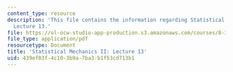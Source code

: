```yaml
---
content_type: resource
description: 'This file contains the information regarding Statistical Mechanics II:
  Lecture 13.'
file: https://ol-ocw-studio-app-production.s3.amazonaws.com/courses/8-334-statistical-mechanics-ii-statistical-physics-of-fields-spring-2014/439ef03f4c103b9a7ba3b1f53cd713b1_MIT8_334S14_Lec13.pdf
file_type: application/pdf
resourcetype: Document
title: 'Statistical Mechanics II: Lecture 13'
uid: 439ef03f-4c10-3b9a-7ba3-b1f53cd713b1
---
```

